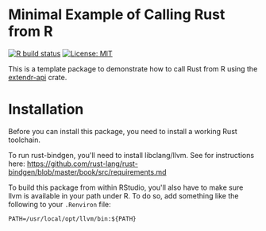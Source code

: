 # Minimal Example of Calling Rust from R

[![R build status](https://github.com/clauswilke/helloextendr/workflows/R-CMD-check/badge.svg)](https://github.com/clauswilke/helloextendr/actions)
[![License: MIT](https://img.shields.io/badge/License-MIT-yellow.svg)](https://opensource.org/licenses/MIT)

This is a template package to demonstrate how to call Rust from R using the [extendr-api](https://crates.io/crates/extendr-api) crate.

# Installation

Before you can install this package, you need to install a working Rust toolchain. 

To run rust-bindgen, you'll need to install libclang/llvm. See for instructions here: https://github.com/rust-lang/rust-bindgen/blob/master/book/src/requirements.md

To build this package from within RStudio, you'll also have to make sure llvm is available in your path under R. To do so, add something like the following to your `.Renviron` file:
```
PATH=/usr/local/opt/llvm/bin:${PATH}
```